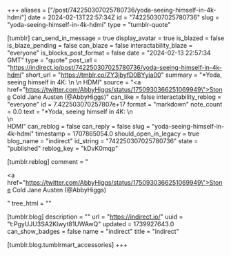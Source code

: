 +++
aliases = ["/post/742250307025780736/yoda-seeing-himself-in-4k-hdmi"]
date = 2024-02-13T22:57:34Z
id = "742250307025780736"
slug = "yoda-seeing-himself-in-4k-hdmi"
type = "tumblr-quote"

[tumblr]
can_send_in_message = true
display_avatar = true
is_blazed = false
is_blaze_pending = false
can_blaze = false
interactability_blaze = "everyone"
is_blocks_post_format = false
date = "2024-02-13 22:57:34 GMT"
type = "quote"
post_url = "https://indirect.io/post/742250307025780736/yoda-seeing-himself-in-4k-hdmi"
short_url = "https://tmblr.co/ZY3jbyfD0BYyia00"
summary = "*Yoda, seeing himself in 4K: \n \n HDMI"
source = "<a href=\"https://twitter.com/AbbyHiggs/status/1750930366251069949\">Stone Cold Jane Austen (@AbbyHiggs)</a>"
can_like = false
interactability_reblog = "everyone"
id = 7.422503070257807e+17
format = "markdown"
note_count = 0.0
text = "*Yoda, seeing himself in 4K: \n<br/>\n<br/>HDMI"
can_reblog = false
can_reply = false
slug = "yoda-seeing-himself-in-4k-hdmi"
timestamp = 1707865054.0
should_open_in_legacy = true
blog_name = "indirect"
id_string = "742250307025780736"
state = "published"
reblog_key = "kDvK0mqp"

[tumblr.reblog]
comment = "<p><a href=\"https://twitter.com/AbbyHiggs/status/1750930366251069949\">Stone Cold Jane Austen (@AbbyHiggs)</a></p>"
tree_html = ""

[tumblr.blog]
description = ""
url = "https://indirect.io/"
uuid = "t:PgyUJU3SA2Klwyt81UWAwQ"
updated = 1739927643.0
can_show_badges = false
name = "indirect"
title = "indirect"

[tumblr.blog.tumblrmart_accessories]
+++
